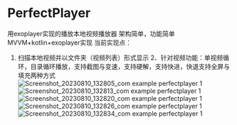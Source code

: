 # PerfectPlayer
用exoplayer实现的播放本地视频播放器
架构简单，功能简单
MVVM+kotlin+exoplayer实现
当前实现点：
1. 扫描本地视频并以文件夹（视频列表）形式显示
2、针对视频功能：单视频循环，目录循环播放，支持截图与变速，支持硬解，支持快进，快退支持全屏与填充两种方式
![Screenshot_20230810_132805_com example perfectplayer 1](https://github.com/uvfv1991/PerfectPlayer/assets/14508351/d3ab67d1-b7a1-473f-beaf-cff271d233fd)
![Screenshot_20230810_132813_com example perfectplayer 1](https://github.com/uvfv1991/PerfectPlayer/assets/14508351/02f032f3-0d5d-460f-a6d2-a3a8bc996cf9)
![Screenshot_20230810_132820_com example perfectplayer 1](https://github.com/uvfv1991/PerfectPlayer/assets/14508351/a12ab165-9c0e-4a65-a644-f00b96017033)
![Screenshot_20230810_132826_com example perfectplayer 1](https://github.com/uvfv1991/PerfectPlayer/assets/14508351/70ef4f9e-e6a3-47df-a4ed-50288b081f42)
![Screenshot_20230810_132834_com example perfectplayer 1](https://github.com/uvfv1991/PerfectPlayer/assets/14508351/dfda52a1-7451-41e0-bd56-45fd937c8705)





